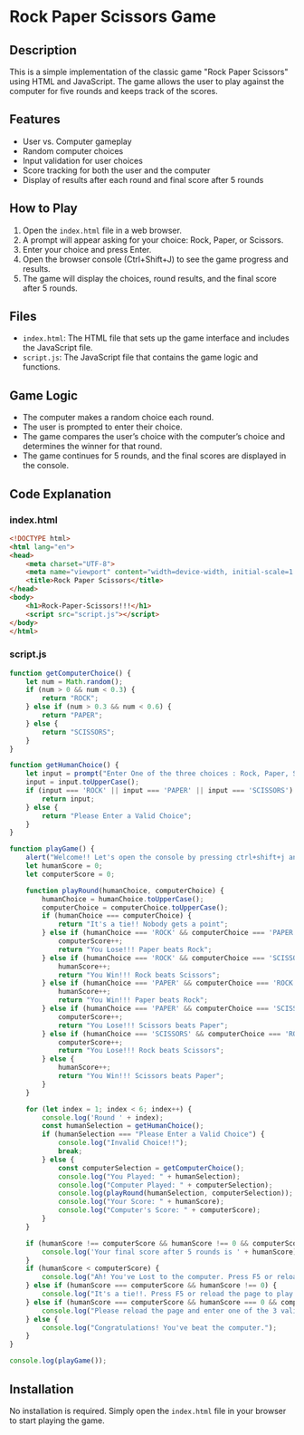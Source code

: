 
# Rock Paper Scissors Game

## Description

This is a simple implementation of the classic game "Rock Paper Scissors" using HTML and JavaScript. The game allows the user to play against the computer for five rounds and keeps track of the scores.

## Features

- User vs. Computer gameplay
- Random computer choices
- Input validation for user choices
- Score tracking for both the user and the computer
- Display of results after each round and final score after 5 rounds

## How to Play

1. Open the `index.html` file in a web browser.
2. A prompt will appear asking for your choice: Rock, Paper, or Scissors.
3. Enter your choice and press Enter.
4. Open the browser console (Ctrl+Shift+J) to see the game progress and results.
5. The game will display the choices, round results, and the final score after 5 rounds.

## Files

- `index.html`: The HTML file that sets up the game interface and includes the JavaScript file.
- `script.js`: The JavaScript file that contains the game logic and functions.

## Game Logic

- The computer makes a random choice each round.
- The user is prompted to enter their choice.
- The game compares the user’s choice with the computer’s choice and determines the winner for that round.
- The game continues for 5 rounds, and the final scores are displayed in the console.

## Code Explanation

### index.html

```html
<!DOCTYPE html>
<html lang="en">
<head>
    <meta charset="UTF-8">
    <meta name="viewport" content="width=device-width, initial-scale=1.0">
    <title>Rock Paper Scissors</title>
</head>
<body>
    <h1>Rock-Paper-Scissors!!!</h1>
    <script src="script.js"></script>
</body>
</html>
```

### script.js

```javascript
function getComputerChoice() {
    let num = Math.random();
    if (num > 0 && num < 0.3) {
        return "ROCK";
    } else if (num > 0.3 && num < 0.6) {
        return "PAPER";
    } else {
        return "SCISSORS";
    }
}

function getHumanChoice() {
    let input = prompt("Enter One of the three choices : Rock, Paper, Scissors");
    input = input.toUpperCase();
    if (input === 'ROCK' || input === 'PAPER' || input === 'SCISSORS') {
        return input;
    } else {
        return "Please Enter a Valid Choice";
    }
}

function playGame() {
    alert("Welcome!! Let's open the console by pressing ctrl+shift+j and play this classic game of Rock-Paper-Scissors");
    let humanScore = 0;
    let computerScore = 0;

    function playRound(humanChoice, computerChoice) {
        humanChoice = humanChoice.toUpperCase();
        computerChoice = computerChoice.toUpperCase();
        if (humanChoice === computerChoice) {
            return "It's a tie!! Nobody gets a point";
        } else if (humanChoice === 'ROCK' && computerChoice === 'PAPER') {
            computerScore++;
            return "You Lose!!! Paper beats Rock";
        } else if (humanChoice === 'ROCK' && computerChoice === 'SCISSORS') {
            humanScore++;
            return "You Win!!! Rock beats Scissors";
        } else if (humanChoice === 'PAPER' && computerChoice === 'ROCK') {
            humanScore++;
            return "You Win!!! Paper beats Rock";
        } else if (humanChoice === 'PAPER' && computerChoice === 'SCISSORS') {
            computerScore++;
            return "You Lose!!! Scissors beats Paper";
        } else if (humanChoice === 'SCISSORS' && computerChoice === 'ROCK') {
            computerScore++;
            return "You Lose!!! Rock beats Scissors";
        } else {
            humanScore++;
            return "You Win!!! Scissors beats Paper";
        }
    }

    for (let index = 1; index < 6; index++) {
        console.log('Round ' + index);
        const humanSelection = getHumanChoice();
        if (humanSelection === "Please Enter a Valid Choice") {
            console.log("Invalid Choice!!");
            break;
        } else {
            const computerSelection = getComputerChoice();
            console.log("You Played: " + humanSelection);
            console.log("Computer Played: " + computerSelection);
            console.log(playRound(humanSelection, computerSelection));
            console.log("Your Score: " + humanScore);
            console.log("Computer's Score: " + computerScore);
        }
    }

    if (humanScore !== computerScore && humanScore !== 0 && computerScore !== 0) {
        console.log('Your final score after 5 rounds is ' + humanScore);
    }
    if (humanScore < computerScore) {
        console.log("Ah! You've Lost to the computer. Press F5 or reload the page to play again.");
    } else if (humanScore === computerScore && humanScore !== 0) {
        console.log("It's a tie!!. Press F5 or reload the page to play again.");
    } else if (humanScore === computerScore && humanScore === 0 && computerScore === 0) {
        console.log("Please reload the page and enter one of the 3 valid choices: Rock/Paper/Scissors");
    } else {
        console.log("Congratulations! You've beat the computer.");
    }
}

console.log(playGame());
```

## Installation

No installation is required. Simply open the `index.html` file in your browser to start playing the game.

